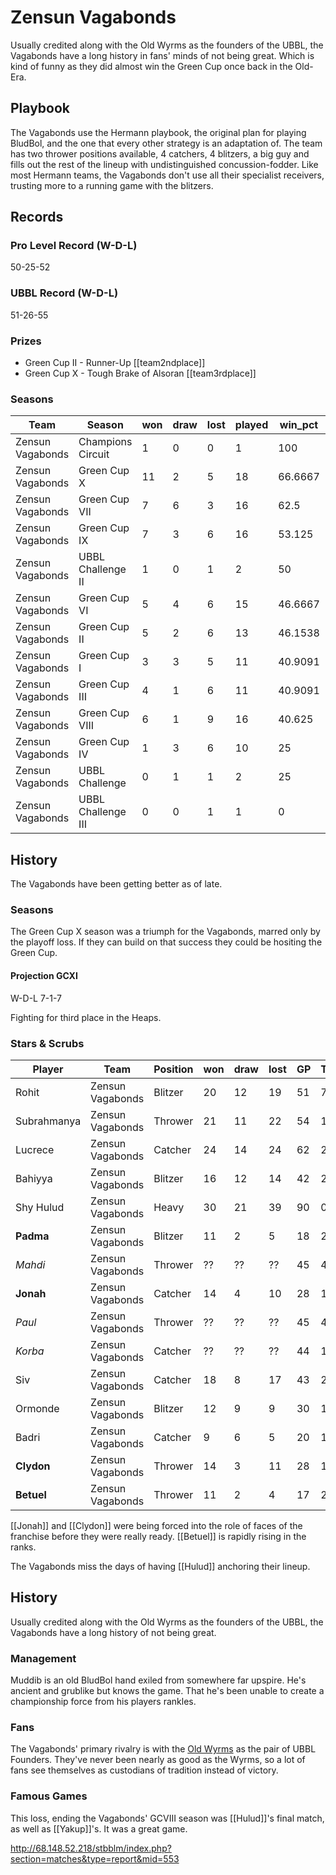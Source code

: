 # Zensun Vagabonds

Usually credited along with the Old Wyrms as the founders of the UBBL, the Vagabonds have a long history in fans' minds of not being great. Which is kind of funny as they did almost win the Green Cup once back in the Old-Era.

## Playbook

The Vagabonds use the Hermann playbook, the original plan for playing BludBol, and the one that every other strategy is an adaptation of. The team has two thrower positions available, 4 catchers, 4 blitzers, a big guy and fills out the rest of the lineup with undistinguished concussion-fodder. Like most Hermann teams, the Vagabonds don't use all their specialist receivers, trusting more to a running game with the blitzers.

## Records

### Pro Level Record (W-D-L)

50-25-52

### UBBL Record (W-D-L)

51-26-55

### Prizes

* Green Cup II - Runner-Up [[team2ndplace]]
* Green Cup X - Tough Brake of Alsoran [[team3rdplace]]

### Seasons

| Team             | Season             | won  | draw | lost | played | win_pct | gf   | ga   | cas  | tcdiff | ff   |
|------------------|--------------------|------|------|------|--------|---------|------|------|------|--------|------|
| Zensun Vagabonds | Champions Circuit  |    1 |    0 |    0 |      1 |     100 |    3 |    2 |    3 |      2 |    0 |
| Zensun Vagabonds | Green Cup X        |   11 |    2 |    5 |     18 | 66.6667 |   46 |   33 |   29 |      3 |    5 |
| Zensun Vagabonds | Green Cup VII      |    7 |    6 |    3 |     16 |    62.5 |   47 |   32 |   38 |     -1 |    1 |
| Zensun Vagabonds | Green Cup IX       |    7 |    3 |    6 |     16 |  53.125 |   32 |   40 |   19 |    -10 |    1 |
| Zensun Vagabonds | UBBL Challenge II  |    1 |    0 |    1 |      2 |      50 |    4 |    4 |    3 |     -3 |    0 |
| Zensun Vagabonds | Green Cup VI       |    5 |    4 |    6 |     15 | 46.6667 |   31 |   36 |   31 |     -2 |    2 |
| Zensun Vagabonds | Green Cup II       |    5 |    2 |    6 |     13 | 46.1538 |   27 |   32 |   31 |     12 |    1 |
| Zensun Vagabonds | Green Cup I        |    3 |    3 |    5 |     11 | 40.9091 |   20 |   25 |   18 |      4 |    1 |
| Zensun Vagabonds | Green Cup III      |    4 |    1 |    6 |     11 | 40.9091 |   22 |   28 |   22 |      5 |    0 |
| Zensun Vagabonds | Green Cup VIII     |    6 |    1 |    9 |     16 |  40.625 |   35 |   47 |   22 |    -21 |   -1 |
| Zensun Vagabonds | Green Cup IV       |    1 |    3 |    6 |     10 |      25 |   20 |   30 |    0 |     -8 |   -2 |
| Zensun Vagabonds | UBBL Challenge     |    0 |    1 |    1 |      2 |      25 |    2 |    3 |    6 |      3 |   -1 |
| Zensun Vagabonds | UBBL Challenge III |    0 |    0 |    1 |      1 |       0 |    2 |    3 |    0 |     -1 |   -1 |

## History

The Vagabonds have been getting better as of late.

### Seasons

The Green Cup X season was a triumph for the Vagabonds, marred only by the playoff loss. If they can build on that success they could be hositing the Green Cup.

#### Projection GCXI

W-D-L 7-1-7

Fighting for third place in the Heaps.

### Stars & Scrubs

| Player       | Team             | Position | won  | draw | lost | GP   | TD   | Comp | Ints | BH   | SI   | Ki   | MVP  | SPP  |
|--------------|------------------|----------|------|------|------|------|------|------|------|------|------|------|------|------|
| Rohit       | Zensun Vagabonds | Blitzer  |   20 |   12 |   19 |   51 |    7 |    1 |    1 |   39 |   12 |    1 |    6 |  158 |
| Subrahmanya | Zensun Vagabonds | Thrower  |   21 |   11 |   22 |   54 |    1 |   96 |    0 |    1 |    0 |    0 |    5 |  126 |
| Lucrece     | Zensun Vagabonds | Catcher  |   24 |   14 |   24 |   62 |   27 |    3 |    2 |    1 |    1 |    0 |    6 |  122 |
| Bahiyya     | Zensun Vagabonds | Blitzer  |   16 |   12 |   14 |   42 |   29 |    1 |    3 |    2 |    2 |    0 |    0 |  102 |
| Shy Hulud  | Zensun Vagabonds | Heavy    |   30 |   21 |   39 |   90 |    0 |    1 |    0 |   16 |    10 |    3 |    7 |   94 |
| **Padma**        | Zensun Vagabonds | Blitzer  |   11 |    2 |    5 |   18 |   22 |    1 |    0 |    3 |    2 |    0 |    3 |   92 |
| *Mahdi* | Zensun Vagabonds | Thrower  | ?? | ?? | ?? | 45 | 4 | 65 | 0 | 0 | 0 | 0 | 3 | 92 |
| **Jonah**        | Zensun Vagabonds | Catcher  |   14 |    4 |   10 |   28 |   19 |   10 |    0 |    0 |    0 |    0 |    3 |   82 |
| *Paul* | Zensun Vagabonds | Thrower  | ?? | ?? | ?? | 45 | 4 | 25 | 1 | 3 | 1 | 0 | 7 | 82 |
| *Korba* | Zensun Vagabonds | Catcher  | ?? | ?? | ?? | 44 | 15 | 4 | 0 | 0 | 1 | 0 | 6 | 81 |
| Siv         | Zensun Vagabonds | Catcher  |   18 |    8 |   17 |   43 |   20 |    3 |    1 |    0 |    0 |    0 |    3 |   80 |
| Ormonde     | Zensun Vagabonds | Blitzer  |   12 |    9 |    9 |   30 |   12 |    3 |    3 |    1 |    1 |    1 |    2 |   61 |
| Badri       | Zensun Vagabonds | Catcher  |    9 |    6 |    5 |   20 |   16 |    1 |    0 |    0 |    1 |    0 |    1 |   56 |
| **Clydon**       | Zensun Vagabonds | Thrower  |   14 |    3 |   11 |   28 |    1 |   27 |    2 |    1 |    0 |    0 |    4 |   56 |
| **Betuel**       | Zensun Vagabonds | Thrower  |   11 |    2 |    4 |   17 |    2 |   32 |    0 |    1 |    0 |    0 |    3 |   55 |

[[Jonah]] and [[Clydon]] were being forced into the role of faces of the franchise before they were really ready. [[Betuel]] is rapidly rising in the ranks.

The Vagabonds miss the days of having [[Hulud]] anchoring their lineup.


## History

Usually credited along with the Old Wyrms as the founders of the UBBL, the Vagabonds have a long history of not being great. 

### Management

Muddib is an old BludBol hand exiled from somewhere far upspire. He's ancient and grublike but knows the game. That he's been unable to create a championship force from his players rankles.

### Fans

The Vagabonds' primary rivalry is with the [Old Wyrms](oldwyrms) as the pair of UBBL Founders. They've never been nearly as good as the Wyrms, so a lot of fans see themselves as custodians of tradition instead of victory.

### Famous Games

This loss, ending the Vagabonds' GCVIII season was [[Hulud]]'s final match, as well as [[Yakup]]'s. It was a great game.

http://68.148.52.218/stbblm/index.php?section=matches&type=report&mid=553